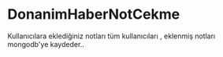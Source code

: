 # DonanimHaberNotCekme
Kullanıcılara eklediğiniz notları tüm kullanıcıları , eklenmiş notları mongodb'ye   kaydeder..
